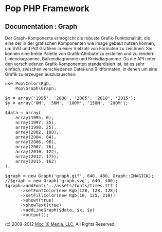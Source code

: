 Pop PHP Framework
=================

Documentation : Graph
---------------------

Der Graph-Komponente ermöglicht die robuste Grafik-Funktionalität, die eine der in der grafischen Komponenten wie Image gebaut nutzen können, um SVG und Pdf Grafiken in einer Vielzahl von Formaten zu zeichnen. Sie können eine breite Palette von Grafik-Attribute zu erstellen und zu rendern Liniendiagramme, Balkendiagramme und Kreisdiagramme. Da die API unter den verschiedenen Grafik-Komponenten standardisiert ist, ist es sehr einfach, zwischen verschiedenen Datei-und Bildformaten, in denen um eine Grafik zu erzeugen auszutauschen.

<pre>
use Pop\Color\Rgb,
    Pop\Graph\Graph;

$x = array('1995', '2000', '2005', '2010', '2015');
$y = array('0M', '50M', '100M', '150M', '200M');

$data = array(
    array(1995, 0),
    array(1997, 35),
    array(1998, 25),
    array(2002, 100),
    array(2004, 84),
    array(2006, 98),
    array(2007, 76),
    array(2010, 122),
    array(2012, 175),
    array(2015, 162)
);

$graph = new Graph('graph.gif', 640, 480, Graph::IMAGICK);
//$graph = new Graph('graph.svg', 640, 480);
$graph->addFont('../assets/fonts/times.ttf')
      ->setFontColor(new Rgb(128, 128, 128))
      ->setFillColor(new Rgb(10, 125, 210))
      ->showY(true)
      ->showText(true)
      ->addLineGraph($data, $x, $y)
      ->output();
</pre>

(c) 2009-2012 [Moc 10 Media, LLC.](http://www.moc10media.com) All Rights Reserved.
